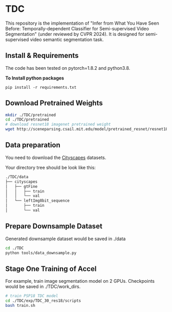# TDC
This repository is the implementation of "Infer from What You Have Seen Before: Temporally-dependent Classifier for Semi-supervised Video Segmentation" (under reviewed by CVPR 2024). It is designed for semi-supervised video semantic segmentation task.

## Install & Requirements
The code has been tested on pytorch=1.8.2 and python3.8.

**To Install python packages**
```
pip install -r requirements.txt
```

## Download Pretrained Weights
````bash
mkdir ./TDC/pretrained
cd ./TDC/pretrained
# download resnet18 imagenet pretrained weight
wget http://sceneparsing.csail.mit.edu/model/pretrained_resnet/resnet18-imagenet.pth
````

## Data preparation
You need to download the [Cityscapes](https://www.cityscapes-dataset.com/) datasets.

Your directory tree should be look like this:
````bash
./TDC/data
├── cityscapes
│   ├── gtFine
│   │   ├── train
│   │   └── val
│   └── leftImg8bit_sequence
│       ├── train
│       └── val
````

## Prepare Downsample Dataset
Generated downsample dataset would be saved in ./data
````bash
cd ./TDC
python tools/data_downsample.py
````

## Stage One Training of Accel
For example, train image segmentation model on 2 GPUs. Checkpoints would be saved in ./TDC/work_dirs.
````bash
# train PSP18 TDC model
cd ./TDC/exp/TDC_30_res18/scripts
bash train.sh
````
